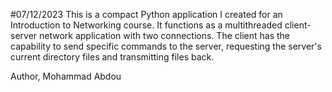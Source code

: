 #07/12/2023
This is a compact Python application I created for an Introduction to Networking course. It functions as a multithreaded client-server network application with two connections. The client has the capability to send specific commands to the server, requesting the server's current directory files and transmitting files back.

Author,
Mohammad Abdou
